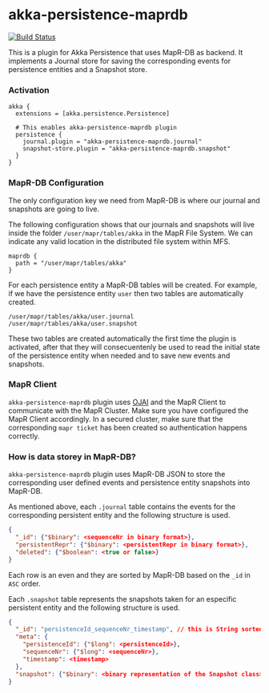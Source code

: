 # akka-persistence-maprdb

[![Build Status](https://travis-ci.com/anicolaspp/akka-persistent-maprdb.svg?branch=master)](https://travis-ci.com/anicolaspp/akka-persistent-maprdb)

This is a plugin for Akka Persistence that uses MapR-DB as backend. It implements a Journal store for saving the corresponding events for persistence entities and a Snapshot store.


### Activation

```
akka {
  extensions = [akka.persistence.Persistence]

  # This enables akka-persistence-maprdb plugin
  persistence {
    journal.plugin = "akka-persistence-maprdb.journal"
    snapshot-store.plugin = "akka-persistence-maprdb.snapshot"
  }
}
```

### MapR-DB Configuration

The only configuration key we need from MapR-DB is where our journal and snapshots are going to live. 

The following configuration shows that our journals and snapshots will live inside the folder `/user/mapr/tables/akka` in the MapR File System. We can indicate any valid location in the distributed file system within MFS. 

```
maprdb {
  path = "/user/mapr/tables/akka"
}
```

For each persistence entity a MapR-DB tables will be created. For example, if we have the persistence entity `user` then two tables are automatically created.

```
/user/mapr/tables/akka/user.journal
/user/mapr/tables/akka/user.snapshot
```
These two tables are created automatically the first time the plugin is activated, after that they will consecuentenly be used to read the initial state of the persistence entity when needed and to save new events and snapshots.

### MapR Client

`akka-persistence-maprdb` plugin uses [OJAI](https://mapr.com/docs/61/MapR-DB/JSON_DB/UsingJavaOJAI.html) and the MapR Client to communicate with the MapR Cluster. Make sure you have configured the MapR Client accordingly. In a secured cluster, make sure that the corresponding `mapr ticket` has been created so authentication happens correctly. 

### How is data storey in MapR-DB?

`akka-persistence-maprdb` plugin uses MapR-DB JSON to store the corresponding user defined events and persistence entity snapshots into MapR-DB. 

As mentioned above, each `.journal` table contains the events for the corresponding persistent entity and the following structure is used. 

```json
{
  "_id": {"$binary": <sequenceNr in binary format>},
  "persistentRepr": {"$binary": <persistentRepr in binary format>},
  "deleted": {"$boolean": <true or false>}
}
```

Each row is an even and they are sorted by MapR-DB based on the `_id` in `ASC` order.

Each `.snapshot` table represents the snapshots taken for an especific persistent entity and the following structure is used. 

```json
{
  "_id": "persistenceId_sequenceNr_timestamp", // this is String sorted ASC by default
  "meta": {
    "persistenceId": {"$long": <persistenceId>},
    "sequenceNr": {"$long": <sequenceNr>},
    "timestamp": <timestamp> 
  },
  "snapshot": {"$binary": <binary representation of the Snapshot class>}
}
```
